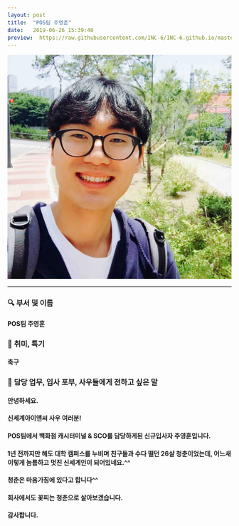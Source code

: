 ```yaml
---
layout: post
title:  "POS팀 주영훈"
date:   2019-06-26 15:39:40
preview:  https://raw.githubusercontent.com/INC-6/INC-6.github.io/master/_asset/%EB%8F%99%EA%B8%B0%EC%82%AC%EC%A7%84/191926.jpg
---
```


![Picture 1](https://raw.githubusercontent.com/INC-6/INC-6.github.io/master/_asset/%EC%85%80%EC%B9%B4/%EC%98%81%ED%9B%88.jpg)

---

### 🔍 **부서 및 이름**
    
#### POS팀 주영훈

### 🔔 **취미, 특기**

#### 축구

### 🔔 **담당 업무, 입사 포부, 사우들에게 전하고 싶은 말**
 
#### 안녕하세요. 
    
#### 신세계아이앤씨 사우 여러분!
 
#### POS팀에서 백화점 캐시터미널 & SCO를 담당하게된 신규입사자 주영훈입니다. 
    
#### 1년 전까지만 해도 대학 캠퍼스를 누비며 친구들과 수다 떨던 26살 청춘이었는데, 어느새 이렇게 늠름하고 멋진 신세계인이 되어있네요.^^ 
    
#### 청춘은 마음가짐에 있다고 합니다^^
     
#### 회사에서도 꽃피는 청춘으로 살아보겠습니다.
     
#### 감사합니다.